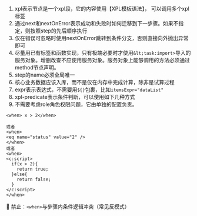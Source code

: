 1. xpl表示节点是一个xpl段，它的内容使用【XPL模板语法】， 可以调用多个xpl标签
2. 通过next和nextOnError表示成功和失败时如何迁移到下一步骤。如果不指定，则按照step的先后顺序执行
3. 仅在错误可忽略时使用nextOnError跳转到条件分支，否则直接向外抛出异常即可
4. 尽量用已有标签和函数实现，只有极端必要时才使用`&lt;task:import>`导入的服务对象。增删改查不应使用服务对象。服务对象上能够调用的方法必须通过method节点声明。
5. step的name必须全局唯一
6. 核心业务数据应该入库，而不是仅在内存中完成计算，除非是试算过程
7. expr表示表达式，不需要用`${}`包裹，比如`itemsExpr="dataList"`
8. xpl-predicate表示条件判断，可以使用如下几种方式
9. 不需要考虑role角色权限问题，它由单独的配置负责。

```xpl
<when> x > 2</when>

或者
<when>
<eq name="status" value="2" />
</when>
或者
<when>
<c:script>
  if(x > 2){
    return true;
  }else{
    return false;
  }
</c:script>
</when>
```

🔴 禁止：`<when>`与步骤内条件逻辑冲突（常见反模式）
